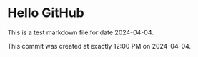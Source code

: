 # Hello GitHub
This is a test markdown file for date 2024-04-04.

This commit was created at exactly 12:00 PM on 2024-04-04.
